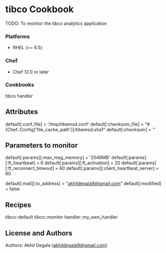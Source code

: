 # tibco Cookbook

TODO: To monitor the tibco analytics application


### Platforms

- RHEL (>= 6.5)

### Chef

- Chef 12.0 or later

### Cookbooks

tibco
handler

## Attributes

default[:conf_file] = '/tmp/tibemsd.conf'
default[:checksum_file] = "#{Chef::Config['file_cache_path']}/tibemsd.sha1"
default[:checksum] = ''

## Parameters to monitor
default[:params][:max_msg_memory] = '2048MB'
default[:params][:ft_heartbeat] = 6
default[:params][:ft_activation] = 20
default[:params][:ft_reconnect_timeout] = 60
default[:params][:client_heartbeat_server] = 60

default[:mail][:to_address] = "akhildegala9@gmail.com"
default[:modified] = false

## Recipes

tibco::default
tibco::monitor
handler::my_own_handler

## License and Authors

Authors: Akhil Degala (<akhildegala9@gmail.com>)

